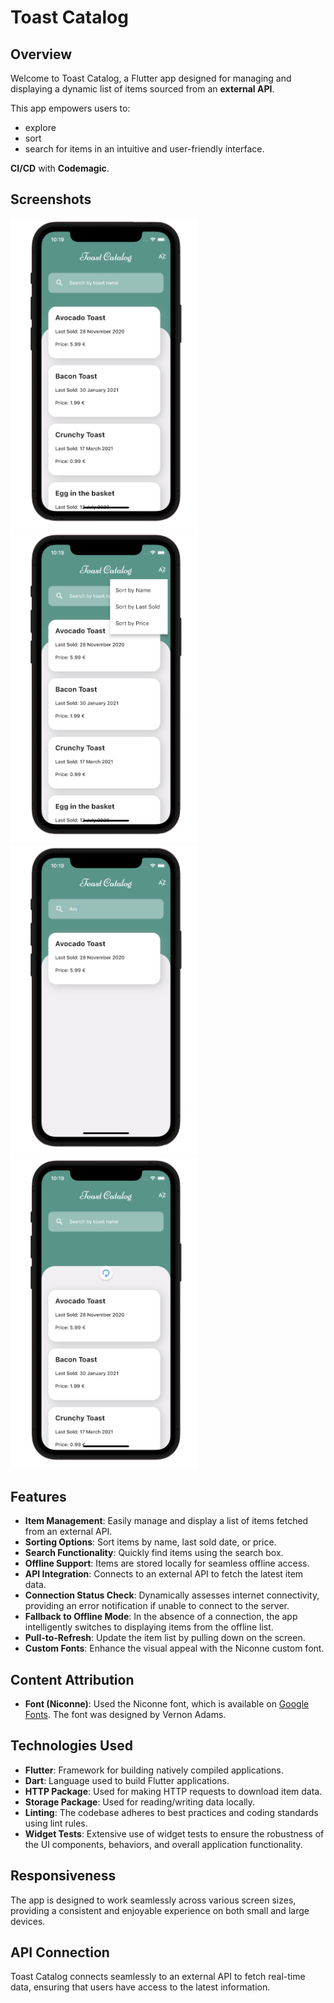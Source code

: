 # Toast Catalog

## Overview
Welcome to Toast Catalog, a Flutter app designed for managing and displaying a dynamic list of items sourced from an **external API**. 

This app empowers users to:
- explore
- sort
- search for items in an intuitive and user-friendly interface.
  
**CI/CD** with **Codemagic**.

## Screenshots

<img src="img/img-1.png" width=300 /> <img src="img/img-2.png" width=300 /> 
<img src="img/img-3.png" width=300 /> <img src="img/img-4.png" width=300 /> 

## Features

- **Item Management**: Easily manage and display a list of items fetched from an external API.
- **Sorting Options**: Sort items by name, last sold date, or price.
- **Search Functionality**: Quickly find items using the search box.
- **Offline Support**: Items are stored locally for seamless offline access.
- **API Integration**: Connects to an external API to fetch the latest item data.
- **Connection Status Check**: Dynamically assesses internet connectivity, providing an error notification if unable to connect to the server.
- **Fallback to Offline Mode**: In the absence of a connection, the app intelligently switches to displaying items from the offline list.
- **Pull-to-Refresh**: Update the item list by pulling down on the screen.
- **Custom Fonts**: Enhance the visual appeal with the Niconne custom font.

## Content Attribution

- **Font (Niconne)**: Used the Niconne font, which is available on [Google Fonts](https://fonts.google.com/specimen/Niconne?preview.text=Good%20morning&query=Vernon+Adams&classification=Handwriting). The font was designed by Vernon Adams.

## Technologies Used
- **Flutter**: Framework for building natively compiled applications.
- **Dart**: Language used to build Flutter applications.
- **HTTP Package**: Used for making HTTP requests to download item data.
- **Storage Package**: Used for reading/writing data locally.
- **Linting**: The codebase adheres to best practices and coding standards using lint rules.
- **Widget Tests**: Extensive use of widget tests to ensure the robustness of the UI components, behaviors, and overall application functionality.

## Responsiveness

The app is designed to work seamlessly across various screen sizes, providing a consistent and enjoyable experience on both small and large devices.

## API Connection
Toast Catalog connects seamlessly to an external API to fetch real-time data, ensuring that users have access to the latest information.

